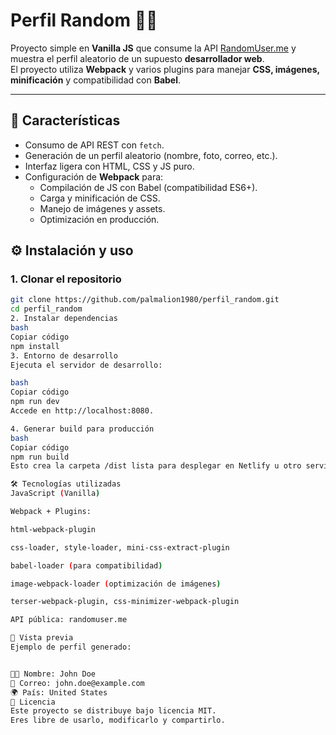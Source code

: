 # Perfil Random 👨‍💻

Proyecto simple en **Vanilla JS** que consume la API [RandomUser.me](https://randomuser.me/api) y muestra el perfil aleatorio de un supuesto **desarrollador web**.  
El proyecto utiliza **Webpack** y varios plugins para manejar **CSS, imágenes, minificación** y compatibilidad con **Babel**.

---

## 🚀 Características
- Consumo de API REST con `fetch`.
- Generación de un perfil aleatorio (nombre, foto, correo, etc.).
- Interfaz ligera con HTML, CSS y JS puro.
- Configuración de **Webpack** para:
  - Compilación de JS con Babel (compatibilidad ES6+).
  - Carga y minificación de CSS.
  - Manejo de imágenes y assets.
  - Optimización en producción.


## ⚙️ Instalación y uso

### 1. Clonar el repositorio
```bash
git clone https://github.com/palmalion1980/perfil_random.git
cd perfil_random
2. Instalar dependencias
bash
Copiar código
npm install
3. Entorno de desarrollo
Ejecuta el servidor de desarrollo:

bash
Copiar código
npm run dev
Accede en http://localhost:8080.

4. Generar build para producción
bash
Copiar código
npm run build
Esto crea la carpeta /dist lista para desplegar en Netlify u otro servicio.

🛠️ Tecnologías utilizadas
JavaScript (Vanilla)

Webpack + Plugins:

html-webpack-plugin

css-loader, style-loader, mini-css-extract-plugin

babel-loader (para compatibilidad)

image-webpack-loader (optimización de imágenes)

terser-webpack-plugin, css-minimizer-webpack-plugin

API pública: randomuser.me

📸 Vista previa
Ejemplo de perfil generado:


👨‍💻 Nombre: John Doe
📧 Correo: john.doe@example.com
🌍 País: United States
📄 Licencia
Este proyecto se distribuye bajo licencia MIT.
Eres libre de usarlo, modificarlo y compartirlo.